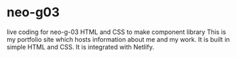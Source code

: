 # neo-g03
live coding for neo-g-03 HTML and CSS to make component library
This is my portfolio site which hosts information about me and my work.
It is built in simple HTML and CSS.
It is integrated with Netlify.
